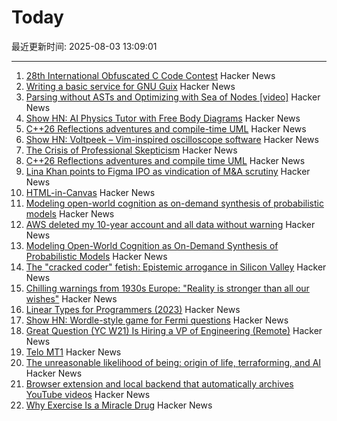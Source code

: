 # Today

最近更新时间: 2025-08-03 13:09:01

--- 
1. [28th International Obfuscated C Code Contest](https://www.ioccc.org/2024/index.html) Hacker News
2. [Writing a basic service for GNU Guix](https://tannerhoelzel.com/gnu-shepherd-simple-service.html) Hacker News
3. [Parsing without ASTs and Optimizing with Sea of Nodes  [video]](https://www.youtube.com/watch?v=NxiKlnUtyio) Hacker News
4. [Show HN: AI Physics Tutor with Free Body Diagrams](https://www.physicsviewer.com/) Hacker News
5. [C++26 Reflections adventures and compile-time UML](https://www.reachablecode.com/2025/07/31/c26-reflections-adventures-compile-time-uml/) Hacker News
6. [Show HN: Voltpeek – Vim-inspired oscilloscope software](https://github.com/schuyler4/voltpeek) Hacker News
7. [The Crisis of Professional Skepticism](https://mitchhorowitz.substack.com/p/the-crisis-of-professional-skepticism) Hacker News
8. [C++26 Reflections adventures and compile time UML](https://www.reachablecode.com/2025/07/31/c26-reflections-adventures-compile-time-uml/) Hacker News
9. [Lina Khan points to Figma IPO as vindication of M&A scrutiny](https://techcrunch.com/2025/08/02/lina-khan-points-to-figma-ipo-as-vindication-for-ma-scrutiny/) Hacker News
10. [HTML-in-Canvas](https://github.com/WICG/html-in-canvas) Hacker News
11. [Modeling open-world cognition as on-demand synthesis of probabilistic models](https://arxiv.org/abs/2507.12547) Hacker News
12. [AWS deleted my 10-year account and all data without warning](https://www.seuros.com/blog/aws-deleted-my-10-year-account-without-warning/) Hacker News
13. [Modeling Open-World Cognition as On-Demand Synthesis of Probabilistic Models](https://arxiv.org/abs/2507.12547) Hacker News
14. [The "cracked coder" fetish: Epistemic arrogance in Silicon Valley](https://maxread.substack.com/p/the-cracked-coder-fetish) Hacker News
15. [Chilling warnings from 1930s Europe: "Reality is stronger than all our wishes"](https://www.doomsdayscenario.co/p/fleeing-one-step-ahead-of-fascism-fbcf5ac4661dca77) Hacker News
16. [Linear Types for Programmers (2023)](https://twey.io/for-programmers/linear-types/) Hacker News
17. [Show HN: Wordle-style game for Fermi questions](https://www.fermiquestions.org/) Hacker News
18. [Great Question (YC W21) Is Hiring a VP of Engineering (Remote)](https://www.ycombinator.com/companies/great-question/jobs/ONBQUqe-vp-of-engineering) Hacker News
19. [Telo MT1](https://www.telotrucks.com/) Hacker News
20. [The unreasonable likelihood of being: origin of life, terraforming, and AI](https://arxiv.org/abs/2507.18545) Hacker News
21. [Browser extension and local backend that automatically archives YouTube videos](https://github.com/andrewarrow/starchive) Hacker News
22. [Why Exercise Is a Miracle Drug](https://www.derekthompson.org/p/the-sunday-morning-post-why-exercise) Hacker News
